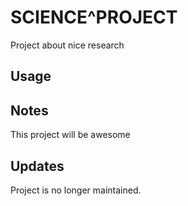 # SCIENCE^PROJECT
Project about nice research

## Usage

## Notes
This project will be awesome

## Updates
Project is no longer maintained.
